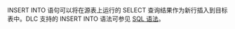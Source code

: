INSERT INTO 语句可以将在源表上运行的 SELECT 查询结果作为新行插入到目标表中。DLC 支持的 INSERT INTO 语法可参见 [SQL 语法](https://cloud.tencent.com/document/product/1342/61734)。
